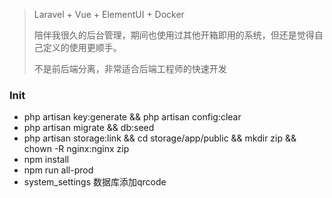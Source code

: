 > Laravel + Vue + ElementUI + Docker
>
> 陪伴我很久的后台管理，期间也使用过其他开箱即用的系统，但还是觉得自己定义的使用更顺手。
>
> 不是前后端分离，非常适合后端工程师的快速开发


### Init
- php artisan key:generate  && php artisan config:clear
- php artisan migrate && db:seed
- php artisan storage:link && cd storage/app/public && mkdir zip && chown -R  nginx:nginx zip
- npm install
- npm run all-prod
- system_settings 数据库添加qrcode

